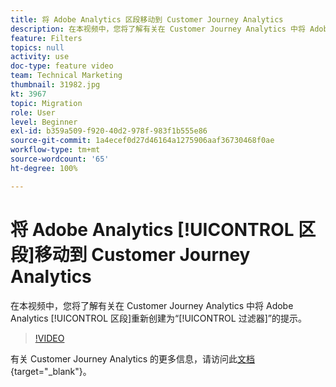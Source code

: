 ```yaml
---
title: 将 Adobe Analytics 区段移动到 Customer Journey Analytics
description: 在本视频中，您将了解有关在 Customer Journey Analytics 中将 Adobe Analytics 区段重新创建为“过滤器”的提示。
feature: Filters
topics: null
activity: use
doc-type: feature video
team: Technical Marketing
thumbnail: 31982.jpg
kt: 3967
topic: Migration
role: User
level: Beginner
exl-id: b359a509-f920-40d2-978f-983f1b555e86
source-git-commit: 1a4ecef0d27d46164a1275906aaf36730468f0ae
workflow-type: tm+mt
source-wordcount: '65'
ht-degree: 100%

---
```


# 将 Adobe Analytics [!UICONTROL 区段]移动到 Customer Journey Analytics

在本视频中，您将了解有关在 Customer Journey Analytics 中将 Adobe Analytics [!UICONTROL 区段]重新创建为“[!UICONTROL 过滤器]”的提示。

>[!VIDEO](https://video.tv.adobe.com/v/31982/?quality=12&learn=on)

有关 Customer Journey Analytics 的更多信息，请访问此[文档](https://experienceleague.adobe.com/docs/analytics-platform/using/cja-landing.html?lang=zh-Hans){target="_blank"}。
